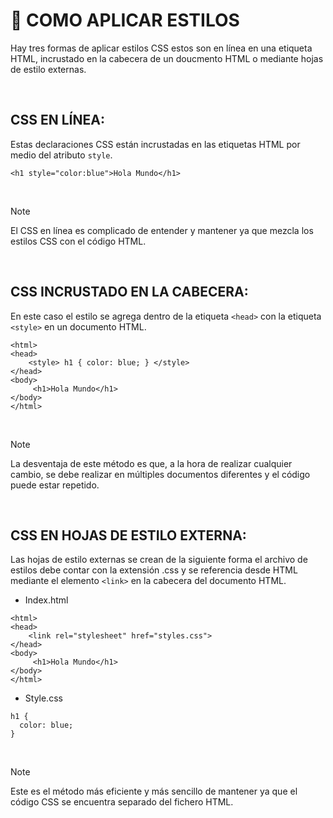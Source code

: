 # :pencil: COMO APLICAR ESTILOS 
Hay tres formas de aplicar estilos CSS estos son en línea en una etiqueta HTML, incrustado en la cabecera de un doucmento HTML o mediante hojas de estilo externas.

<br>

## CSS EN LÍNEA:
Estas declaraciones CSS están incrustadas en las etiquetas HTML por medio del atributo  `style`.

~~~
<h1 style="color:blue">Hola Mundo</h1>
~~~

<br>

> [!NOTE]
> El CSS en línea es complicado de entender y mantener ya que mezcla los estilos CSS con el código HTML.

<br>

## CSS INCRUSTADO EN LA CABECERA:
En este caso el estilo se agrega dentro de la etiqueta `<head>`  con la etiqueta `<style>` en un documento HTML.

~~~
<html>
<head>
    <style> h1 { color: blue; } </style>
</head> 
<body>
     <h1>Hola Mundo</h1>
</body> 
</html>
~~~

<br>

> [!NOTE]
> La desventaja de este método es que, a la hora de realizar cualquier cambio, se debe realizar en múltiples documentos diferentes y el código puede estar repetido.

<br>


## CSS EN HOJAS DE ESTILO EXTERNA:
Las hojas de estilo externas se crean de la siguiente forma el archivo de estilos debe contar con la extensión .css y se referencia desde HTML mediante el elemento `<link>` en la cabecera del documento HTML. 

* Index.html
~~~
<html>
<head>
    <link rel="stylesheet" href="styles.css">
</head> 
<body>
     <h1>Hola Mundo</h1>
</body> 
</html>

~~~

* Style.css
~~~
h1 { 
  color: blue; 
}
~~~

<br>

> [!NOTE]
> Este es el método más eficiente y más sencillo de mantener ya que el código CSS se encuentra separado del fichero HTML.

<br>
<br>
